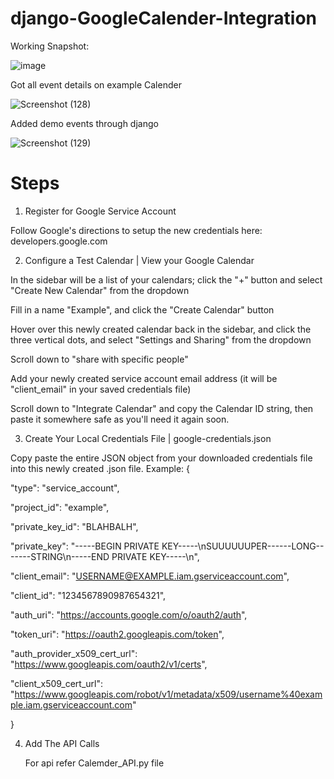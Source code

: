 # django-GoogleCalender-Integration

Working Snapshot:

![image](https://user-images.githubusercontent.com/91273192/199777624-3a50abf7-dd83-4761-9d72-cd37f2ea2265.png)

Got all event details on example Calender

![Screenshot (128)](https://user-images.githubusercontent.com/91273192/199773838-8135919b-a860-4912-934f-f66bb720bbb3.png)

Added demo events through django

![Screenshot (129)](https://user-images.githubusercontent.com/91273192/199774068-0ebe75db-ca61-472c-b723-38b7057ddc22.png)






# Steps

1. Register for Google Service Account

Follow Google's directions to setup the new credentials here: developers.google.com

2. Configure a Test Calendar | View your Google Calendar

In the sidebar will be a list of your calendars; click the "+" button and select "Create New Calendar" from the dropdown

Fill in a name "Example", and click the "Create Calendar" button

Hover over this newly created calendar back in the sidebar, and click the three vertical dots, and select "Settings and Sharing" from the dropdown

Scroll down to "share with specific people"

Add your newly created service account email address (it will be "client_email" in your saved credentials file)

Scroll down to "Integrate Calendar" and copy the Calendar ID string, then paste it somewhere safe as you'll need it again soon.


3. Create Your Local Credentials File | google-credentials.json

Copy paste the entire JSON object from your downloaded credentials file into this newly created .json file.
Example:
  {

  "type": "service_account",

  "project_id": "example",

  "private_key_id": "BLAHBALH",

  "private_key": "-----BEGIN PRIVATE KEY-----\nSUUUUUUPER------LONG-------STRING\n-----END PRIVATE KEY-----\n",

  "client_email": "USERNAME@EXAMPLE.iam.gserviceaccount.com",

  "client_id": "1234567890987654321",

  "auth_uri": "https://accounts.google.com/o/oauth2/auth",

  "token_uri": "https://oauth2.googleapis.com/token",

  "auth_provider_x509_cert_url": "https://www.googleapis.com/oauth2/v1/certs",

  "client_x509_cert_url": "https://www.googleapis.com/robot/v1/metadata/x509/username%40example.iam.gserviceaccount.com"

  }


4. Add The API Calls

   For api refer Calemder_API.py file





